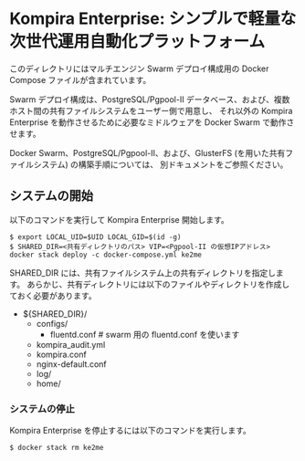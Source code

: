 # Kompira Enterprise: シンプルで軽量な次世代運用自動化プラットフォーム

このディレクトリにはマルチエンジン Swarm デプロイ構成用の Docker Compose ファイルが含まれています。

Swarm デプロイ構成は、PostgreSQL/Pgpool-II データベース、および、複数ホスト間の共有ファイルシステムをユーザー側で用意し、
それ以外の Kompira Enterprise を動作させるために必要なミドルウェアを Docker Swarm で動作させます。

Docker Swarm、PostgreSQL/Pgpool-II、および、GlusterFS (を用いた共有ファイルシステム) の構築手順については、
別ドキュメントをご参照ください。

## システムの開始

以下のコマンドを実行して Kompira Enterprise 開始します。

```
$ export LOCAL_UID=$UID LOCAL_GID=$(id -g)
$ SHARED_DIR=<共有ディレクトリのパス> VIP=<Pgpool-II の仮想IPアドレス> docker stack deploy -c docker-compose.yml ke2me
```

SHARED_DIR には、共有ファイルシステム上の共有ディレクトリを指定します。
あらかじ、共有ディレクトリには以下のファイルやディレクトリを作成しておく必要があります。

- ${SHARED_DIR}/
    - configs/
        - fluentd.conf          # swarm 用の fluentd.conf を使います
	- kompira_audit.yml
	- kompira.conf
	- nginx-default.conf
    - log/
    - home/    

### システムの停止

Kompira Enterprise を停止するには以下のコマンドを実行します。

```
$ docker stack rm ke2me
```
